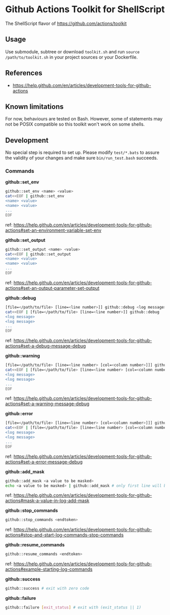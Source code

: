 # Github Actions Toolkit for ShellScript

The ShellScript flavor of https://github.com/actions/toolkit

## Usage

Use submodule, subtree or download `toolkit.sh` and run `source /path/to/toolkit.sh` in your project sources or your Dockerfile.

## References

- https://help.github.com/en/articles/development-tools-for-github-actions

## Known limitations

For now, behaviours are tested on Bash. However, some of statements may not be POSIX compatible so this toolkit won't work on some shells. 

## Development

No special step is required to set up.
Please modify `test/*.bats` to assure the validity of your changes and make sure `bin/run_test.bash` succeeds.

### Commands

**github::set_env**

```bash
github::set_env <name> <value>
cat<<EOF | github::set_env
<name> <value>
<name> <value>
...
EOF
```

ref: https://help.github.com/en/articles/development-tools-for-github-actions#set-an-environment-variable-set-env

**github::set_output**

```bash
github::set_output <name> <value>
cat<<EOF | github::set_output
<name> <value>
<name> <value>
...
EOF
```

ref: https://help.github.com/en/articles/development-tools-for-github-actions#set-an-output-parameter-set-output

**github::debug**

```bash
[file=</path/to/file> [line=<line number>]] github::debug <log message>
cat<<EOF | [file=</path/to/file> [line=<line number>]] github::debug
<log message>
<log message>
...
EOF
```

ref: https://help.github.com/en/articles/development-tools-for-github-actions#set-a-debug-message-debug

**github::warning**

```bash
[file=</path/to/file> [line=<line number> [col=<column number>]]] github::warning <log message>
cat<<EOF | [file=</path/to/file> [line=<line number> [col=<column number>]]] github::warning
<log message>
<log message>
...
EOF
```

ref: https://help.github.com/en/articles/development-tools-for-github-actions#set-a-warning-message-debug

**github::error**

```bash
[file=</path/to/file> [line=<line number> [col=<column number>]]] github::error <log message>
cat<<EOF | [file=</path/to/file> [line=<line number> [col=<column number>]]] github::error
<log message>
<log message>
...
EOF
```

ref: https://help.github.com/en/articles/development-tools-for-github-actions#set-a-error-message-debug

**github::add_mask**

```bash
github::add_mask <a value to be masked>
echo <a value to be masked> | github::add_mask # only first line will be masked
```

ref: https://help.github.com/en/articles/development-tools-for-github-actions#mask-a-value-in-log-add-mask

**github::stop_commands**

```bash
github::stop_commands <endtoken>
```

ref: https://help.github.com/en/articles/development-tools-for-github-actions#stop-and-start-log-commands-stop-commands

**github::resume_commands**

```bash
github::resume_commands <endtoken>
```

ref: https://help.github.com/en/articles/development-tools-for-github-actions#example-starting-log-commands

**github::success**

```bash
github::success # exit with zero code
```

**github::failure**

```bash
github::failure [exit_status] # exit with (exit_status || 1)
```
